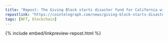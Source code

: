 ```yaml
---
title: "Repost: The Giving Block starts disaster fund for California wildfire victims"
repostlink: "https://cointelegraph.com/news/giving-block-starts-disaster-fund-california-wildfire"
tags: [NFT, blockchain]
---
```


{% include embed/linkpreview-repost.html %}
